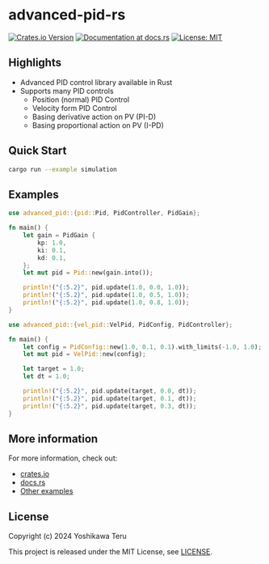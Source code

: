 # advanced-pid-rs

[![Crates.io Version](https://img.shields.io/crates/v/advanced-pid)](https://crates.io/crates/advanced-pid)
[![Documentation at docs.rs](https://img.shields.io/docsrs/advanced-pid)](https://docs.rs/advanced-pid)
[![License: MIT](https://img.shields.io/github/license/teruyamato0731/advanced-pid-rs)](https://github.com/teruyamato0731/advanced-pid-rs/blob/main/LICENSE)

## Highlights
- Advanced PID control library available in Rust
- Supports many PID controls
    - Position (normal) PID Control
    - Velocity form PID Control
    - Basing derivative action on PV (PI-D)
    - Basing proportional action on PV (I-PD)

## Quick Start
```bash
cargo run --example simulation
```

## Examples
```rust:examples/simple.rs
use advanced_pid::{pid::Pid, PidController, PidGain};

fn main() {
    let gain = PidGain {
        kp: 1.0,
        ki: 0.1,
        kd: 0.1,
    };
    let mut pid = Pid::new(gain.into());

    println!("{:5.2}", pid.update(1.0, 0.0, 1.0));
    println!("{:5.2}", pid.update(1.0, 0.5, 1.0));
    println!("{:5.2}", pid.update(1.0, 0.8, 1.0));
}
```

```rust:examples/vel_pid.rs
use advanced_pid::{vel_pid::VelPid, PidConfig, PidController};

fn main() {
    let config = PidConfig::new(1.0, 0.1, 0.1).with_limits(-1.0, 1.0);
    let mut pid = VelPid::new(config);

    let target = 1.0;
    let dt = 1.0;

    println!("{:5.2}", pid.update(target, 0.0, dt));
    println!("{:5.2}", pid.update(target, 0.1, dt));
    println!("{:5.2}", pid.update(target, 0.3, dt));
}
```

## More information
For more information, check out:
- [crates.io](https://crates.io/crates/advanced-pid)
- [docs.rs](https://docs.rs/advanced-pid)
- [Other examples](https://github.com/teruyamato0731/advanced-pid-rs/tree/main/examples)

## License
Copyright (c) 2024 Yoshikawa Teru

This project is released under the MIT License, see [LICENSE](https://github.com/teruyamato0731/advanced-pid-rs/blob/main/LICENSE).
